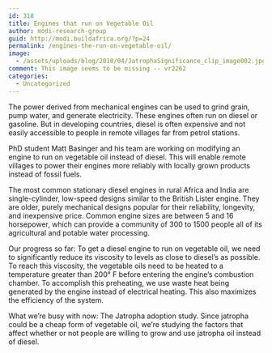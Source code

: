 ```yaml
---
id: 318
title: Engines that run on Vegetable Oil
author: modi-research-group
guid: http://modi.buildafrica.org/?p=24
permalink: /engines-the-run-on-vegetable-oil/
image:
  - /assets/uploads/blog/2010/04/JatrophaSignificance_clip_image002.jpg
comment: This image seems to be missing -- vr2262
categories:
  - Uncategorized
---
```

The power derived from mechanical engines can be used to grind grain, pump water, and generate electricity. These engines often run on diesel or gasoline. But in developing countries, diesel is often expensive and not easily accessible to people in remote villages far from petrol stations. 

PhD student Matt Basinger and his team are working on modifying an engine to run on vegetable oil instead of diesel. This will enable remote villages to power their engines more reliably with locally grown products instead of fossil fuels. 

The most common stationary diesel engines in rural Africa and India are single-cylinder, low-speed designs similar to the British Lister engine. They are older, purely mechanical designs popular for their reliability, longevity, and inexpensive price. Common engine sizes are between 5 and 16 horsepower, which can provide a community of 300 to 1500 people all of its agricultural and potable water processing. 

Our progress so far: To get a diesel engine to run on vegetable oil, we need to significantly reduce its viscosity to levels as close to diesel&#8217;s as possible. To reach this viscosity, the vegetable oils need to be heated to a temperature greater than 200° F before entering the engine&#8217;s combustion chamber. To accomplish this preheating, we use waste heat being generated by the engine instead of electrical heating. This also maximizes the efficiency of the system. 

What we&#8217;re busy with now: The Jatropha adoption study. Since jatropha could be a cheap form of vegetable oil, we&#8217;re studying the factors that affect whether or not people are willing to grow and use jatropha oil instead of diesel.
